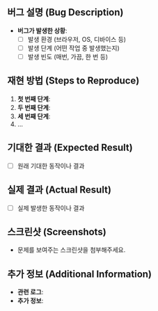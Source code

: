 ## 버그 설명 (Bug Description)

- **버그가 발생한 상황**:
  - [ ] 발생 환경 (브라우저, OS, 디바이스 등)
  - [ ] 발생 단계 (어떤 작업 중 발생했는지)
  - [ ] 발생 빈도 (매번, 가끔, 한 번 등)

## 재현 방법 (Steps to Reproduce)

1. **첫 번째 단계**:
2. **두 번째 단계**:
3. **세 번째 단계**:
4. ...

## 기대한 결과 (Expected Result)

- [ ] 원래 기대한 동작이나 결과

## 실제 결과 (Actual Result)

- [ ] 실제 발생한 동작이나 결과

## 스크린샷 (Screenshots)

- 문제를 보여주는 스크린샷을 첨부해주세요.

## 추가 정보 (Additional Information)

- **관련 로그**:
- **추가 정보**:
